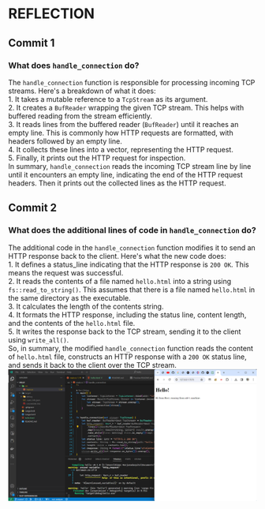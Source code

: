# REFLECTION  

## Commit 1   
### What does ```handle_connection``` do?  
The ```handle_connection``` function is responsible for processing incoming TCP streams. Here's a breakdown of what it does:  
    1. It takes a mutable reference to a ```TcpStream``` as its argument.  
    2. It creates a ```BufReader``` wrapping the given TCP stream. This helps with buffered reading from the stream efficiently.  
    3. It reads lines from the buffered reader (```BufReader```) until it reaches an empty line. This is commonly how HTTP requests are formatted, with headers followed by an empty line.  
    4. It collects these lines into a vector, representing the HTTP request.  
    5. Finally, it prints out the HTTP request for inspection.  
In summary, ```handle_connection``` reads the incoming TCP stream line by line until it encounters an empty line, indicating the end of the HTTP request headers. Then it prints out the collected lines as the HTTP request.  

## Commit 2  
### What does the additional lines of code in ```handle_connection``` do?  
The additional code in the ```handle_connection``` function modifies it to send an HTTP response back to the client. Here's what the new code does:  
    1. It defines a status_line indicating that the HTTP response is ```200 OK```. This means the request was successful.  
    2. It reads the contents of a file named ```hello.html``` into a string using ```fs::read_to_string()```. This assumes that there is a file named ```hello.html``` in the same directory as the executable.  
    3. It calculates the length of the contents string.  
    4. It formats the HTTP response, including the status line, content length, and the contents of the ```hello.html``` file.  
    5. It writes the response back to the TCP stream, sending it to the client using ```write_all()```.  
So, in summary, the modified ```handle_connection``` function reads the content of ```hello.html``` file, constructs an HTTP response with a ```200 OK``` status line, and sends it back to the client over the TCP stream.  
![Commit 2 screen capture](/assets/images/commit2.png)  

